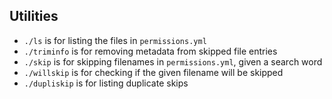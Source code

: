 ## Utilities

* `./ls` is for listing the files in `permissions.yml`
* `./triminfo` is for removing metadata from skipped file entries
* `./skip` is for skipping filenames in `permissions.yml`, given a search word
* `./willskip` is for checking if the given filename will be skipped
* `./dupliskip` is for listing duplicate skips
